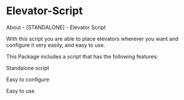 # Elevator-Script

About -  [STANDALONE] - Elevator Script

With this script you are able to place elevators wherever you want and configure it very easily, and easy to use.


This Package includes a script that has the following features: 

Standalone script

Easy to configure

Easy to use
